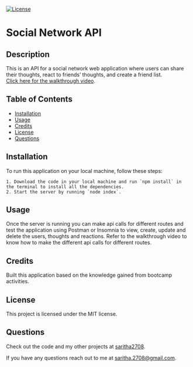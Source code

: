
  [![License](https://img.shields.io/badge/License-MIT-yellow.svg)](https://opensource.org/licenses/MIT)
  # Social Network API


  ## Description

  This is an API for a social network web application where users can share their thoughts, react to friends’ thoughts, and create a friend list.    
  [Click here for the walkthrough video](https://drive.google.com/file/d/14FRSXk6FNGwPOwD8Mbm7jJje0TvCOEZI/view?usp=sharing). 
  

  ## Table of Contents

  * [Installation](#installation)
  * [Usage](#usage)
  * [Credits](#credits)
  * [License](#license)
  * [Questions](#questions)
  
  ## Installation

  To run this application on your local machine, follow these steps:

    1. Download the code in your local machine and run `npm install` in the terminal to install all the dependencies.
    2. Start the server by running `node index`.
    

  ## Usage

  Once the server is running you can make api calls for different routes and test the application using Postman or Insomnia to view, create, update and delete the users, thoughts and reactions. Refer to the walkthrough video to know how to make the different api calls for different routes.


  ## Credits

  Built this application based on the knowledge gained from bootcamp activities.

  ## License

  This project is licensed under the MIT license.

  ## Questions

   Check out the code and my other projects at [saritha2708](https://github.com/saritha2708).
   
   If you have any questions reach out to me at [saritha.2708@gmail.com](mailto:saritha.2708@gmail.com).